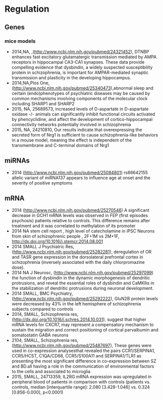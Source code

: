 # Regulation

## Genes

### mice models

* 2014,NA, ,(http://www.ncbi.nlm.nih.gov/pubmed/24321452), DTNBP enhances fast excitatory glutamatergic transmission mediated by AMPA receptors in hippocampal CA3-CA1 synapses. These data provide compelling evidence that dysbindin, a widely suspected susceptibility protein in schizophrenia, is important for AMPAR-mediated synaptic transmission and plasticity in the developing hippocampus. 
* 2014,NA,Plos One, (http://www.ncbi.nlm.nih.gov/pubmed/25340473),abnormal sleep and certain (endo)phenotypes of psychiatric diseases may be caused by common mechanisms involving components of the molecular clock including SHARP1 and SHARP2
* 2015, NA, 25689573,  increased levels of D-aspartate in D-aspartate oxidase -/- animals can significantly inhibit functional circuits activated by phencyclidine, and affect the development of cortico-hippocampal connectivity networks potentially involved in schizophrenia 
* 2015, NA, 24210810, Our results indicate that overexpressing the secreted form of Nrg1 is sufficient to cause schizophrenia-like behaviors in a mouse model, meaning the effect is independent of the transmembrane and C-terminal domains of Nrg1

## miRNAs

* 2014 (http://www.ncbi.nlm.nih.gov/pubmed/25084801) rs66642155 allelic variant of miRNA137 appears to influence age at onset and the severity of positive symptoms

## mRNA

* 2014 (http://www.ncbi.nlm.nih.gov/pubmed/25270546)  A significant decrease in GCH1 mRNA levels was observed in FEP (first episodes psychosis) patients relative to controls. This difference remains after treatment and it was correlated to methylation of its promoter
* 2014 NA stem cell report , high level of catecholamine in iPSC Neurons from skin of schizophrenic people , 2F+1M vs 2M+1F, http://dx.doi.org/10.1016/j.stemcr.2014.08.001
* 2014 SMALL J Psychiatric Res, (http://www.ncbi.nlm.nih.gov/pubmed/25282281), deregulation of OR and TASR gene expression in the dorsolateral prefrontal cortex in schizophrenia (inversely associated with the daily chlorpromazine dose). 
* 2014 NA J Neurosc, (http://www.ncbi.nlm.nih.gov/pubmed/25297099) the function of dysbindin in the dynamic morphogenesis of dendritic protrusions, and reveal the essential roles of dysbindin and CaMKIIα in the stabilization of dendritic protrusions during neuronal development. 
* 2014 SMALL, BMC Psychiatry, (http://www.ncbi.nlm.nih.gov/pubmed/25292222), GluN2B protein levels were decreased by 43% in the left hemisphere of schizophrenia subjects compared to controls 
* 2014, SMALL, Schizophrenia res, (http://dx.doi.org/10.1016/j.schres.2014.10.031), suggest that higher mRNA levels for CXCR7, may represent a compensatory mechanism to sustain the migration and correct positioning of cortical parvalbumin and somatostatin GABA neurons 
* 2104, SMALL, Schizophrenia res, (http://www.ncbi.nlm.nih.gov/pubmed/25487697), These genes were used in co-expression analysesthat revealed the pairs CCR1/SERPINA1, CCR5/HCST, C1QA/CD68, CCR5/S100A11 and SERPINA1/TLR1 as presenting the most significant difference in co-expression between SZ and BD.all having a role in the communication of environmental factors to the cells and associated to microglia
* 2015, SMALL, 24713359, IL2RG mRNA expression was upregulated in peripheral blood of patients in comparison with controls (patients vs. controls, median [interquartile range]: 2.080 [3.428-1.046] vs. 0.324 [0.856-0.000], p<0.0001)
